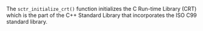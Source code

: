 The `sctr_initialize_crt()` function initializes the C Run-time Library (CRT) which is the part of the C++ Standard Library that incorporates the ISO C99 standard library.